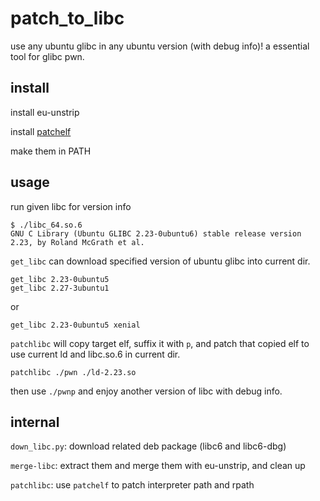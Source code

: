 # patch_to_libc

use any ubuntu glibc in any ubuntu version (with debug info)! a essential tool for glibc pwn.

## install

install eu-unstrip

install [patchelf](https://github.com/NixOS/patchelf)

make them in PATH

## usage

run given libc for version info
```
$ ./libc_64.so.6
GNU C Library (Ubuntu GLIBC 2.23-0ubuntu6) stable release version 2.23, by Roland McGrath et al.
```

`get_libc` can download specified version of ubuntu glibc into current dir.
```
get_libc 2.23-0ubuntu5
get_libc 2.27-3ubuntu1
```
or 
```
get_libc 2.23-0ubuntu5 xenial
```

`patchlibc` will copy target elf, suffix it with `p`, and patch that copied elf to use current ld and libc.so.6 in current dir.
```
patchlibc ./pwn ./ld-2.23.so
```

then use `./pwnp` and enjoy another version of libc with debug info.

## internal

`down_libc.py`: download related deb package (libc6 and libc6-dbg)

`merge-libc`: extract them and merge them with eu-unstrip, and clean up

`patchlibc`: use `patchelf` to patch interpreter path and rpath

